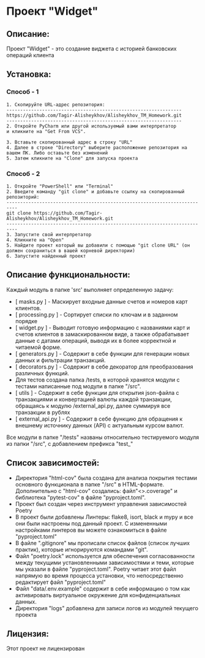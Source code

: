 # Проект "Widget"

## Описание:

Проект "Widget" - это создание виджета с историей банковских операций клиента

## Установка:

### Способ - 1
```
1. Скопируйте URL-адрес репозитория:
----------------------------------------------------------------
https://github.com/Tagir-Alisheykhov/Alisheykhov_TM_Homework.git
----------------------------------------------------------------
2. Откройте PyCharm или другой используемый вами интерпретатор
и кликните на "Get From VCS".

3. Вставьте скопированный адрес в строку "URL"
4. Далее в строке "Directory" выберите расположение репозитория на вашем ПК. Либо оставьте без изменений
5. Затем кликните на "Clone" для запуска проекта
```
### Способ - 2
```
1. Откройте "PowerShell" или "Terminal"
2. Введите команду "git clone" и добавьте ссылку на скопированный репозиторий:
--------------------------------------------------------------------------
git clone https://github.com/Tagir-Alisheykhov/Alisheykhov_TM_Homework.git
--------------------------------------------------------------------------
3. Запустите свой интерпретатор
4. Кликните на "Open"  
5. Найдите проект который вы добавили с помощью "git clone URL" (он должен сохраниться в вашей корневой директории)
6. Запустите найденный проект
```

## Описание функциональности:
Каждый модуль в папке 'src' выполняет определенную задачу:
- [ masks.py ] - Маскирует входные данные счетов и номеров карт клиентов.
- [ processing.py ] - Сортирует списки по ключам и в заданном порядке
- [ widget.py ] - Выводит готовую информацию с названиями карт и счетов клиентов в замаскированном виде, 
а также обрабатывает данные с датами операций, выводя их в более корректной и читаемой форме.
- [ generators.py ] - Содержит в себе функции для генерации новых данных и фильтрации транзакций.
- [ decorators.py ] - Содержит в себе декоратор для преобразования различных функций.
- Для тестов создана папка /tests, в которой хранятся модули с тестами написанные под модули в папке "/src".
- [ utils ] - Содержит в себе функции для открытия json-файла с транзакциями и конвертацией валюты каждой транзакции, 
обращаясь к модулю /external_api.py, далее суммируя все транзакции в рублях 
- [ external_api.py ] - Содержит в себе функцию для обращения к внешнему источнику данных (API) с актуальным курсом 
валют.

Все модули в папке "/tests" названы относительно тестируемого модуля из папки "/src", с добавлением префикса "test_"

## Список зависимостей:
- Директория "html-cov" была создана для анализа покрытия тестами основного функционала в папке "/src" в HTML-формате. 
Дополнительно с "html-cov" создались: файл"<>.coverage" и библиотека "pytest-cov" в файле "pyproject.toml".
- Проект был создан через инструмент управления зависимостей Poetry
- В проект были добавлены Линтеры: flake8, isort, black и mypy и все они были настроены под данный проект.
С измененными настройками линтеров вы можете ознакомиться в файле "pyproject.toml"
- В файле ".gitignore" мы прописали список файлов (список лучших практик), которые игнорируются командами "git".
- Файл "poetry.lock" используется для обеспечения согласованности между текущими установленными зависимостями и теми, 
которые мы указали в файле "pyproject.toml". Poetry читает этот файл напрямую во время процесса установки, 
что непосредственно редактирует файл "pyproject.toml"
- Файл "data/.env.example" содержит в себе информацию о том как активировать виртуальное окружение для конфиденциальных
данных.
- Директория "logs" добавлена для записи логов из модулей текущего проекта

## Лицензия:

Этот проект не лицензирован